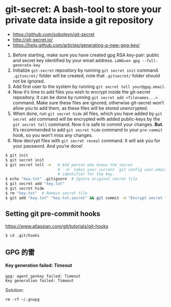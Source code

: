 # git-secret: A bash-tool to store your private data inside a git repository

- https://github.com/sobolevn/git-secret
- http://git-secret.io/
- https://help.github.com/articles/generating-a-new-gpg-key/

1. Before starting, make sure you have created gpg RSA key-pair: public and secret key identified by your email address. `LANG=en gpg --full-generate-key`
2. Initialize `git-secret` repository by running `git secret init` command. `.gitsecret/` folder will be created, note that `.gitsecret/` folder should not be ignored.
3. Add first user to the system by running `git secret tell your@gpg.email`.
4. Now it’s time to add files you wish to encrypt inside the git-secret repository. It can be done by running `git secret add <filenames...>` command. Make sure these files are ignored, otherwise git-secret won’t allow you to add them, as these files will be stored unencrypted.
5. When done, run `git secret hide` all files, which you have added by `git secret add` command will be encrypted with added public-keys by the `git secret tell` command. Now it is safe to commit your changes. **But**. It’s recommended to add `git secret hide` command to your `pre-commit` hook, so you won’t miss any changes.
6. Now decrypt files with `git secret reveal` command. It will ask you for your password. And you’re done!

```sh
$ git init
$ git secret init
$ git secret tell -m   # Add person who knows the secret
                       # `-m` takes your current `git config user.email` as an 
                       # identifier for the key.
$ echo "key.txt" .gitignore  # Ignore original secret file
$ git secret add "key.txt"
$ git secret hide
$ rm "key.txt"  # Remove secret file
$ git add "key.txt" "key.txt.secret" && git commit -m "Encrypt secret file"
```

## Setting git pre-commit hooks

https://www.atlassian.com/git/tutorials/git-hooks

```
$ cd .git/hooks
```

## GPG 的雷

#### Key generation failed: Timeout

```
gpg: agent_genkey failed: Timeout
Key generation failed: Timeout
```

Solution:

```
rm -rf ~/.gnupg
```

